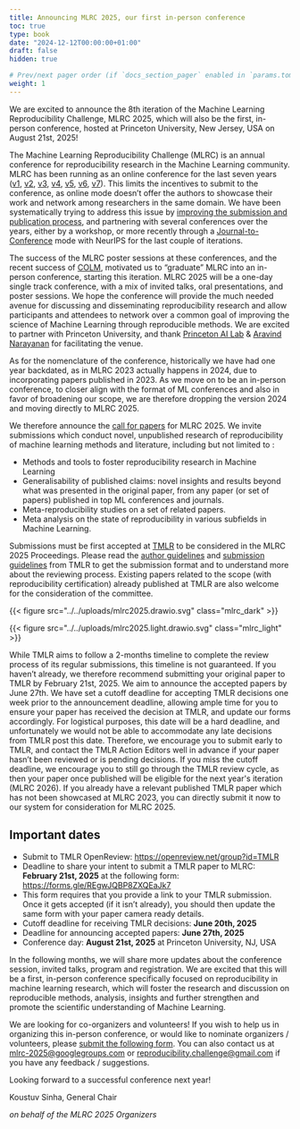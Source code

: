 ```yaml
---
title: Announcing MLRC 2025, our first in-person conference
toc: true
type: book
date: "2024-12-12T00:00:00+01:00"
draft: false
hidden: true

# Prev/next pager order (if `docs_section_pager` enabled in `params.toml`)
weight: 1
---
```


We are excited to announce the 8th iteration of the Machine Learning
Reproducibility Challenge, MLRC 2025, which will also be the first, in-person
conference, hosted at Princeton University, New Jersey, USA on August 21st,
2025!

The Machine Learning Reproducibility Challenge (MLRC) is an annual conference
for reproducibility research in the Machine Learning community. MLRC has been
running as an online conference for the last seven years
([v1](https://www.cs.mcgill.ca/~jpineau/ICLR2018-ReproducibilityChallenge.html),
[v2](https://www.cs.mcgill.ca/~jpineau/ICLR2019-ReproducibilityChallenge.html),
[v3](https://reproducibility-challenge.github.io/neurips2019/),
[v4](https://reproducibility-challenge.github.io/neurips2019/),
[v5](https://paperswithcode.com/rc2021),
[v6](https://paperswithcode.com/rc2022), [v7](/proceedings/mlrc2023/)). This
limits the incentives to submit to the conference, as online mode doesn’t offer
the authors to showcase their work and network among researchers in the same
domain. We have been systematically trying to address this issue by
[improving the submission and publication process](/blog/announcing_mlrc2023/),
and partnering with several conferences over the years, either by a workshop, or
more recently through a
[Journal-to-Conference](https://blog.neurips.cc/2022/08/15/journal-showcase/)
mode with NeurIPS for the last couple of iterations.

The success of the MLRC poster sessions at these conferences, and the recent
success of [COLM](https://colmweb.org/index.html), motivated us to “graduate”
MLRC into an in-person conference, starting this iteration. MLRC 2025 will be a
one-day single track conference, with a mix of invited talks, oral
presentations, and poster sessions. We hope the conference will provide the much
needed avenue for discussing and disseminating reproducibility research and
allow participants and attendees to network over a common goal of improving the
science of Machine Learning through reproducible methods. We are excited to
partner with Princeton University, and thank
[Princeton AI Lab](https://ai.princeton.edu/ai-lab) &
[Aravind Narayanan](https://www.cs.princeton.edu/~arvindn/) for facilitating the
venue.

As for the nomenclature of the conference, historically we have had one year
backdated, as in MLRC 2023 actually happens in 2024, due to incorporating papers
published in 2023. As we move on to be an in-person conference, to closer align
with the format of ML conferences and also in favor of broadening our scope, we
are therefore dropping the version 2024 and moving directly to MLRC 2025.

We therefore announce the [call for papers](/call_for_papers/) for MLRC 2025. We
invite submissions which conduct novel, unpublished research of reproducibility
of machine learning methods and literature, including but not limited to :

- Methods and tools to foster reproducibility research in Machine Learning
- Generalisability of published claims: novel insights and results beyond what
  was presented in the original paper, from any paper (or set of papers)
  published in top ML conferences and journals.
- Meta-reproducibility studies on a set of related papers.
- Meta analysis on the state of reproducibility in various subfields in Machine
  Learning.

Submissions must be first accepted at [TMLR](https://jmlr.org/tmlr/) to be
considered in the MLRC 2025 Proceedings. Please read the
[author guidelines](https://jmlr.org/tmlr/author-guide.html) and
[submission guidelines](https://jmlr.org/tmlr/editorial-policies.html) from TMLR
to get the submission format and to understand more about the reviewing process.
Existing papers related to the scope (with reproducibility certification)
already published at TMLR are also welcome for the consideration of the
committee.

{{< figure src="../../uploads/mlrc2025.drawio.svg" class="mlrc_dark" >}}

{{< figure src="../../uploads/mlrc2025.light.drawio.svg" class="mlrc_light" >}}

While TMLR aims to follow a 2-months timeline to complete the review process of
its regular submissions, this timeline is not guaranteed. If you haven’t
already, we therefore recommend submitting your original paper to TMLR by
February 21st, 2025. We aim to announce the accepted papers by June 27th. We
have set a cutoff deadline for accepting TMLR decisions one week prior to the
announcement deadline, allowing ample time for you to ensure your paper has
received the decision at TMLR, and update our forms accordingly. For logistical
purposes, this date will be a hard deadline, and unfortunately we would not be
able to accommodate any late decisions from TMLR post this date. Therefore, we
encourage you to submit early to TMLR, and contact the TMLR Action Editors well
in advance if your paper hasn’t been reviewed or is pending decisions. If you
miss the cutoff deadline, we encourage you to still go through the TMLR review
cycle, as then your paper once published will be eligible for the next year's
iteration (MLRC 2026). If you already have a relevant published TMLR paper which
has not been showcased at MLRC 2023, you can directly submit it now to our
system for consideration for MLRC 2025.

## Important dates

- Submit to TMLR OpenReview: https://openreview.net/group?id=TMLR
- Deadline to share your intent to submit a TMLR paper to MLRC: **February 21st,
  2025** at the following form: https://forms.gle/REgwJQBP8ZXQEaJk7
- This form requires that you provide a link to your TMLR submission. Once it
  gets accepted (if it isn’t already), you should then update the same form with
  your paper camera ready details.
- Cutoff deadline for receiving TMLR decisions: **June 20th, 2025**
- Deadline for announcing accepted papers: **June 27th, 2025**
- Conference day: **August 21st, 2025** at Princeton University, NJ, USA

In the following months, we will share more updates about the conference
session, invited talks, program and registration. We are excited that this will
be a first, in-person conference specifically focused on reproducibility in
machine learning research, which will foster the research and discussion on
reproducible methods, analysis, insights and further strengthen and promote the
scientific understanding of Machine Learning.

We are looking for co-organizers and volunteers! If you wish to help us in
organizing this in-person conference, or would like to nominate organizers /
volunteers, please
[submit the following form](https://forms.gle/w8MtswWEbBWQVZbEA). You can also
contact us at [mlrc-2025@googlegroups.com](mailto:mlrc-2025@googlegroups.com) or
reproducibility.challenge@gmail.com if you have any feedback / suggestions.

Looking forward to a successful conference next year!

Koustuv Sinha, General Chair

_on behalf of the MLRC 2025 Organizers_
